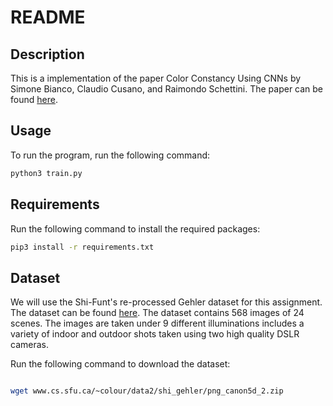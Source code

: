 # README 

## Description

This is a implementation of the paper Color Constancy Using CNNs by Simone Bianco, Claudio Cusano, and Raimondo Schettini. The paper can be found [here](https://www.cv-foundation.org/openaccess/content_cvpr_workshops_2015/W03/papers/Bianco_Color_Constancy_Using_2015_CVPR_paper.pdf). 


## Usage

To run the program, run the following command:

```bash
python3 train.py
```


## Requirements

Run the following command to install the required packages:

```bash
pip3 install -r requirements.txt
```


## Dataset
We will use the Shi-Funt's re-processed Gehler dataset for this assignment. The dataset can be found [here](https://www.cs.sfu.ca/%7Ecolour/data/shi_gehler/). The dataset contains 568 images of 24 scenes. The images are taken under 9 different illuminations includes a variety of indoor and outdoor shots taken using two high quality DSLR cameras.

Run the following command to download the dataset:

```bash

wget www.cs.sfu.ca/~colour/data2/shi_gehler/png_canon5d_2.zip

```
